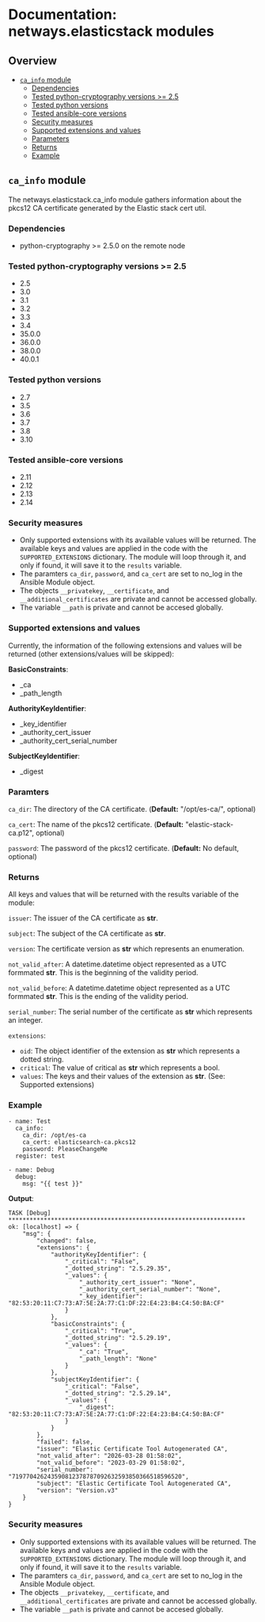 # Documentation: netways.elasticstack modules

## Overview
- [`ca_info` module](#ca_info-module)
  - [Dependencies](#dependencies)
  - [Tested python-cryptography versions >= 2.5](#tested-python-cryptography-versions--25)
  - [Tested python versions](#tested-python-versions)
  - [Tested ansible-core versions](#tested-ansible-core-versions)
  - [Security measures](#security-measures)
  - [Supported extensions and values](#supported-extensions-and-values)
  - [Parameters](#paramters)
  - [Returns](#returns)
  - [Example](#example)

## `ca_info` module

The netways.elasticstack.ca_info module gathers information about the pkcs12 CA certificate generated by the Elastic stack cert util.

### Dependencies
- python-cryptography >= 2.5.0 on the remote node

### Tested python-cryptography versions >= 2.5
- 2.5
- 3.0
- 3.1
- 3.2
- 3.3
- 3.4
- 35.0.0
- 36.0.0
- 38.0.0
- 40.0.1

### Tested python versions
- 2.7
- 3.5
- 3.6
- 3.7
- 3.8
- 3.10

### Tested ansible-core versions
- 2.11
- 2.12
- 2.13
- 2.14

### Security measures
- Only supported extensions with its available values will be returned. The available keys and values are applied in the code with the `SUPPORTED_EXTENSIONS` dictionary. The module will loop through it, and only if found, it will save it to the `results` variable.
- The paramters `ca_dir`, `password`, and `ca_cert` are set to no_log in the Ansible Module object.
- The objects `__privatekey`, `__certificate`, and `__additional_certificates` are private and cannot be accessed globally.
- The variable `__path` is private and cannot be accesed globally.

### Supported extensions and values
Currently, the information of the following extensions and values will be returned (other extensions/values will be skipped):

**BasicConstraints**:
- _ca
- _path_length

**AuthorityKeyIdentifier**:
- _key_identifier
- _authority_cert_issuer
- _authority_cert_serial_number

**SubjectKeyIdentifier**:
- _digest

### Paramters

`ca_dir`:
The directory of the CA certificate. (**Default:** "/opt/es-ca/", optional)

`ca_cert`:
The name of the pkcs12 certificate. (**Default:** "elastic-stack-ca.p12", optional)

`password`:
The password of the pkcs12 certificate. (**Default:** No default, optional)


### Returns
All keys and values that will be returned with the results variable of the module:

`issuer`:
The issuer of the CA certificate as **str**.

`subject`:
The subject of the CA certificate as **str**.

`version`:
The certificate version as **str** which represents an enumeration.

`not_valid_after`:
A datetime.datetime object represented as a UTC formmated **str**. This is the beginning of the validity period.

`not_valid_before`:
A datetime.datetime object represented as a UTC formmated **str**. This is the ending of the validity period.

`serial_number`:
The serial number of the certificate as **str** which represents an integer.

`extensions`:
- `oid`: The object identifier of the extension as **str** which represents a dotted string.
- `critical`: The value of critical as **str** which represents a bool.
- `values`: The keys and their values of the extension as **str**. (See: Supported extensions)

### Example
```
- name: Test
  ca_info:
    ca_dir: /opt/es-ca
    ca_cert: elasticsearch-ca.pkcs12
    password: PleaseChangeMe
  register: test

- name: Debug
  debug:
    msg: "{{ test }}"
```

**Output**:
```
TASK [Debug] *******************************************************************
ok: [localhost] => {
    "msg": {
        "changed": false, 
        "extensions": {
            "authorityKeyIdentifier": {
                "_critical": "False", 
                "_dotted_string": "2.5.29.35", 
                "_values": {
                    "_authority_cert_issuer": "None", 
                    "_authority_cert_serial_number": "None", 
                    "_key_identifier": "82:53:20:11:C7:73:A7:5E:2A:77:C1:DF:22:E4:23:B4:C4:50:BA:CF"
                }
            }, 
            "basicConstraints": {
                "_critical": "True", 
                "_dotted_string": "2.5.29.19", 
                "_values": {
                    "_ca": "True", 
                    "_path_length": "None"
                }
            }, 
            "subjectKeyIdentifier": {
                "_critical": "False", 
                "_dotted_string": "2.5.29.14", 
                "_values": {
                    "_digest": "82:53:20:11:C7:73:A7:5E:2A:77:C1:DF:22:E4:23:B4:C4:50:BA:CF"
                }
            }
        }, 
        "failed": false, 
        "issuer": "Elastic Certificate Tool Autogenerated CA", 
        "not_valid_after": "2026-03-28 01:58:02", 
        "not_valid_before": "2023-03-29 01:58:02", 
        "serial_number": "719770426243590812378787092632593850366518596520", 
        "subject": "Elastic Certificate Tool Autogenerated CA", 
        "version": "Version.v3"
    }
}
```

### Security measures
- Only supported extensions with its available values will be returned. The available keys and values are applied in the code with the `SUPPORTED_EXTENSIONS` dictionary. The module will loop through it, and only if found, it will save it to the `results` variable.
- The paramters `ca_dir`, `password`, and `ca_cert` are set to no_log in the Ansible Module object.
- The objects `__privatekey`, `__certificate`, and `__additional_certificates` are private and cannot be accessed globally.
- The variable `__path` is private and cannot be accesed globally.